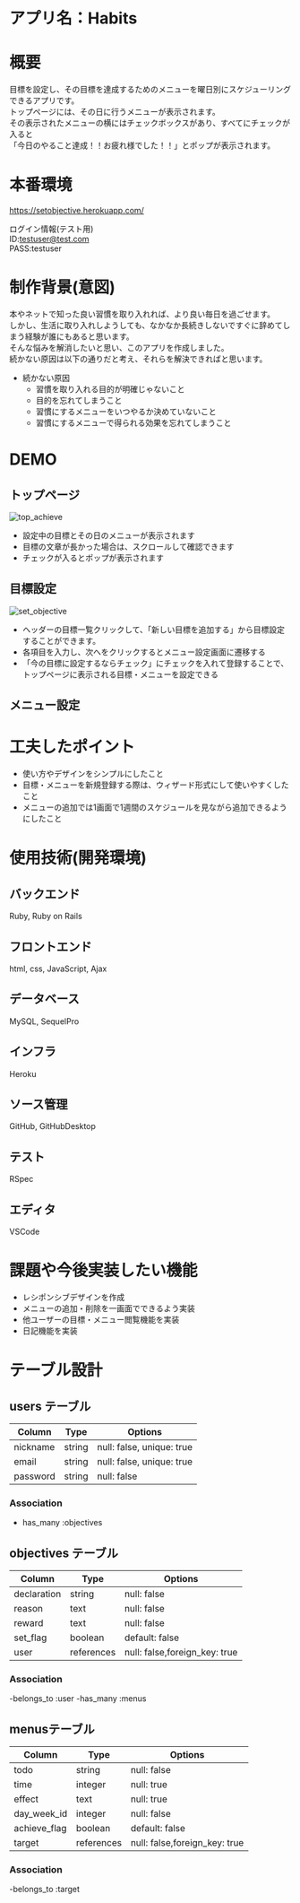 
# アプリ名：Habits

# 概要
目標を設定し、その目標を達成するためのメニューを曜日別にスケジューリングできるアプリです。 </br>
トップページには、その日に行うメニューが表示されます。 </br>
その表示されたメニューの横にはチェックボックスがあり、すべてにチェックが入ると </br>
「今日のやること達成！！お疲れ様でした！！」とポップが表示されます。

# 本番環境
https://setobjective.herokuapp.com/

ログイン情報(テスト用) <br>
ID:testuser@test.com <br>
PASS:testuser <br>

# 制作背景(意図)
本やネットで知った良い習慣を取り入れれば、より良い毎日を過ごせます。<br>
しかし、生活に取り入れしようしても、なかなか長続きしないですぐに辞めてしまう経験が誰にもあると思います。<br>
そんな悩みを解消したいと思い、このアプリを作成しました。<br>
続かない原因は以下の通りだと考え、それらを解決できればと思います。<br>

* 続かない原因
  * 習慣を取り入れる目的が明確じゃないこと
  * 目的を忘れてしまうこと
  * 習慣にするメニューをいつやるか決めていないこと
  * 習慣にするメニューで得られる効果を忘れてしまうこと

# DEMO
## トップページ
![top_achieve](https://user-images.githubusercontent.com/71863912/110754863-a1b52380-828b-11eb-9d10-72d5f824ce15.gif)
* 設定中の目標とその日のメニューが表示されます
* 目標の文章が長かった場合は、スクロールして確認できます
* チェックが入るとポップが表示されます

## 目標設定
![set_objective](https://user-images.githubusercontent.com/71863912/110753289-c01a1f80-8289-11eb-9205-5ebb5c85169a.gif)
* ヘッダーの目標一覧クリックして、「新しい目標を追加する」から目標設定することができます。
* 各項目を入力し、次へをクリックするとメニュー設定画面に遷移する
* 「今の目標に設定するならチェック」にチェックを入れて登録することで、トップページに表示される目標・メニューを設定できる

## メニュー設定



# 工夫したポイント
* 使い方やデザインをシンプルにしたこと
* 目標・メニューを新規登録する際は、ウィザード形式にして使いやすくしたこと
* メニューの追加では1画面で1週間のスケジュールを見ながら追加できるようにしたこと

# 使用技術(開発環境)

## バックエンド
Ruby, Ruby on Rails

## フロントエンド
html, css, JavaScript, Ajax

## データベース
MySQL, SequelPro

## インフラ
Heroku

## ソース管理
GitHub, GitHubDesktop 

## テスト
RSpec

## エディタ
VSCode

# 課題や今後実装したい機能
* レシポンシブデザインを作成
* メニューの追加・削除を一画面でできるよう実装
* 他ユーザーの目標・メニュー閲覧機能を実装
* 日記機能を実装

# テーブル設計

## users テーブル

| Column    | Type    | Options                     |
| --------- | ------- | --------------------------  |
| nickname  | string  | null:  false, unique: true   |
| email     | string  | null:  false, unique: true   |
| password  | string  | null:  false                 |

### Association
- has_many :objectives


## objectives テーブル

| Column       | Type       | Options                        |
| ------------ | ---------- | ------------------------------ |
| declaration  | string     | null:  false                   |
| reason       | text       | null:  false                   |
| reward       | text       | null:  false                   |
| set_flag     | boolean    | default: false                 |
| user         | references | null:  false,foreign_key: true |

### Association
-belongs_to :user
-has_many :menus


## menusテーブル

| Column        | Type       | Options                             |
| ------------- | ---------- | ----------------------------------- |
| todo          | string     | null:      false                    |
| time          | integer    | null:      true                     |
| effect        | text       | null:      true                     |
| day_week_id   | integer    | null:      false                    |
| achieve_flag  | boolean    | default:   false                    |
| target        | references | null:      false,foreign_key: true  |

### Association
-belongs_to :target
